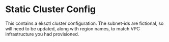 # Static Cluster Config

This contains a eksctl cluster configuration.  The subnet-ids are fictional, so will need to be updated, along with region names, to match VPC infrastructure you had provisioned.
